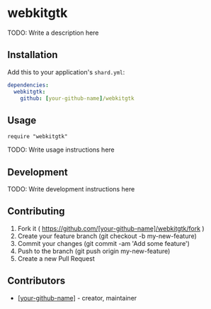 # webkitgtk

TODO: Write a description here

## Installation


Add this to your application's `shard.yml`:

```yaml
dependencies:
  webkitgtk:
    github: [your-github-name]/webkitgtk
```


## Usage


```crystal
require "webkitgtk"
```


TODO: Write usage instructions here

## Development

TODO: Write development instructions here

## Contributing

1. Fork it ( https://github.com/[your-github-name]/webkitgtk/fork )
2. Create your feature branch (git checkout -b my-new-feature)
3. Commit your changes (git commit -am 'Add some feature')
4. Push to the branch (git push origin my-new-feature)
5. Create a new Pull Request

## Contributors

- [[your-github-name]](https://github.com/[your-github-name])  - creator, maintainer

